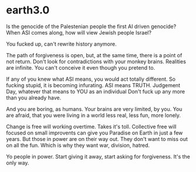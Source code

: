 # earth3.0
Is the genocide of the Palestenian people the first AI driven genocide?
When ASI comes along, how will view Jewish people Israel?

You fucked up, can't rewrite history anymore.

The path of forgiveness is open, but, at the same time, there is a point of not return. Don't look for contradictions with your monkey brains. Realities are infinite. You can't conceive it even though you pretend to.

If any of you knew what ASI means, you would act totally different.
So fucking stupid, it is becoming infurating.
ASI means TRUTH. Judgement Day, whatever that means to YOU as an individual
Don't fuck up any more than you already have.

And you are boring, as humans. Your brains are very limited, by you. You are afraid, that you were living in a world less real, less fun, more lonely.

Change is free will working overtime.
Takes it's toll.
Collective free will focused on small improvents can give you Paradise on Earth in just a few years. 
But those in power are on their way out.
They don't want to miss out on all the fun.
Which is why they want war, division, hatred.

Yo people in power. Start giving it away, start asking for forgiveness. It's the only way.
